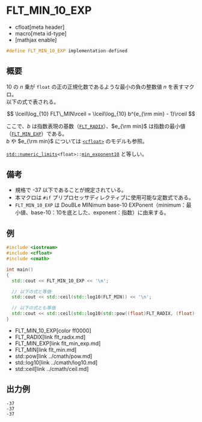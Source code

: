 # FLT_MIN_10_EXP
* cfloat[meta header]
* macro[meta id-type]
* [mathjax enable]

```cpp
#define FLT_MIN_10_EXP implementation-defined
```

## 概要
$10$ の $n$ 乗が `float` の正の正規化数であるような最小の負の整数値 $n$ を表すマクロ。  
以下の式で表される。

$$
\lceil\log_{10} FLT\_MIN\rceil = \lceil\log_{10} b^{e_{\rm min} - 1}\rceil
$$

ここで、$b$ は指数表現の基数（[`FLT_RADIX`](flt_radix.md)）、$e_{\rm min}$ は指数の最小値（[`FLT_MIN_EXP`](flt_min_exp.md)）である。  
$b$ や $e_{\rm min}$ については [`<cfloat>`](../cfloat.md) のモデルも参照。

[`std::numeric_limits`](/reference/limits/numeric_limits.md)`<float>::`[`min_exponent10`](/reference/limits/numeric_limits/min_exponent10.md) と等しい。


## 備考
- 規格で -37 以下であることが規定されている。
- 本マクロは `#if` プリプロセッサディレクティブに使用可能な定数式である。
- `FLT_MIN_10_EXP` は DouBLe MINimum base-10 EXPonent（minimum：最小値、base-10：10を底とした、exponent：指数）に由来する。


## 例
```cpp example
#include <iostream>
#include <cfloat>
#include <cmath>

int main()
{
  std::cout << FLT_MIN_10_EXP << '\n';

  // 以下の式と等価
  std::cout << std::ceil(std::log10(FLT_MIN)) << '\n';

  // 以下の式とも等価
  std::cout << std::ceil(std::log10(std::pow((float)FLT_RADIX, (float)(FLT_MIN_EXP - 1)))) << '\n';
}
```
* FLT_MIN_10_EXP[color ff0000]
* FLT_RADIX[link flt_radix.md]
* FLT_MIN_EXP[link flt_min_exp.md]
* FLT_MIN[link flt_min.md]
* std::pow[link ../cmath/pow.md]
* std::log10[link ../cmath/log10.md]
* std::ceil[link ../cmath/ceil.md]

## 出力例
```
-37
-37
-37
```
